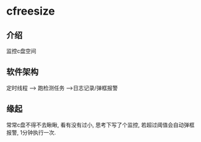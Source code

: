 # cfreesize

## 介绍
监控c盘空间

## 软件架构
定时线程 --> 跑检测任务 -->日志记录/弹框报警

## 缘起
常常c盘不得不去瞅瞅, 看有没有过小, 思考下写了个监控, 若超过阈值会自动弹框报警, 1分钟执行一次.
